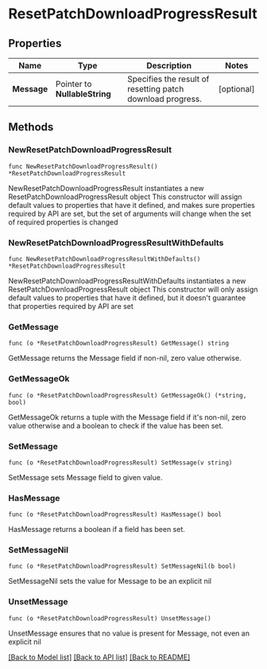 # ResetPatchDownloadProgressResult

## Properties

Name | Type | Description | Notes
------------ | ------------- | ------------- | -------------
**Message** | Pointer to **NullableString** | Specifies the result of resetting patch download progress. | [optional] 

## Methods

### NewResetPatchDownloadProgressResult

`func NewResetPatchDownloadProgressResult() *ResetPatchDownloadProgressResult`

NewResetPatchDownloadProgressResult instantiates a new ResetPatchDownloadProgressResult object
This constructor will assign default values to properties that have it defined,
and makes sure properties required by API are set, but the set of arguments
will change when the set of required properties is changed

### NewResetPatchDownloadProgressResultWithDefaults

`func NewResetPatchDownloadProgressResultWithDefaults() *ResetPatchDownloadProgressResult`

NewResetPatchDownloadProgressResultWithDefaults instantiates a new ResetPatchDownloadProgressResult object
This constructor will only assign default values to properties that have it defined,
but it doesn't guarantee that properties required by API are set

### GetMessage

`func (o *ResetPatchDownloadProgressResult) GetMessage() string`

GetMessage returns the Message field if non-nil, zero value otherwise.

### GetMessageOk

`func (o *ResetPatchDownloadProgressResult) GetMessageOk() (*string, bool)`

GetMessageOk returns a tuple with the Message field if it's non-nil, zero value otherwise
and a boolean to check if the value has been set.

### SetMessage

`func (o *ResetPatchDownloadProgressResult) SetMessage(v string)`

SetMessage sets Message field to given value.

### HasMessage

`func (o *ResetPatchDownloadProgressResult) HasMessage() bool`

HasMessage returns a boolean if a field has been set.

### SetMessageNil

`func (o *ResetPatchDownloadProgressResult) SetMessageNil(b bool)`

 SetMessageNil sets the value for Message to be an explicit nil

### UnsetMessage
`func (o *ResetPatchDownloadProgressResult) UnsetMessage()`

UnsetMessage ensures that no value is present for Message, not even an explicit nil

[[Back to Model list]](../README.md#documentation-for-models) [[Back to API list]](../README.md#documentation-for-api-endpoints) [[Back to README]](../README.md)


